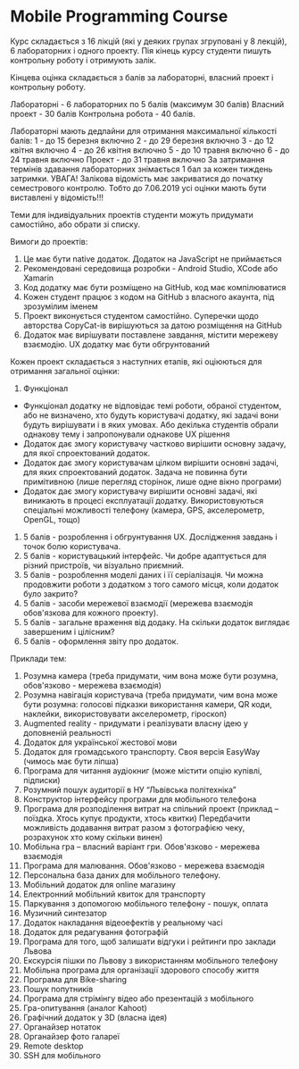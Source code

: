 # Mobile Programming Course

Курс складається з 16 лікцій (які у деяких групах згруповані у 8 лекцій), 6 лабораторних і одного проекту.
Пія кінець курсу студенти пишуть контрольну роботу і отримують залік.

Кінцева оцінка складається з балів за лабораторні, власний проект і контрольну роботу.

Лабораторні - 6 лабораторних по 5 балів (максимум 30 балів)
Власний проект - 30 балів
Контрольна робота - 40 балів.

Лабораторні мають дедлайни для отримання максимальної кількості балів:
1 - до 15 березня включно
2 - до 29 березня включно
3 - до 12 квітня включно
4 - до 26 квітня включно
5 - до 10 травня включно
6 - до 24 травня включно
Проект - до 31 травня включно
За затримання термінів здавання лабораторних знімається 1 бал за кожен тиждень затримки.
УВАГА! Залікова відомість має закриватися до початку семестрового контролю.
Тобто до 7.06.2019 усі оцінки мають бути виставлені у відомість!!!

Теми для індивідуальних проектів студенти можуть придумати самостійно, або обрати зі списку.

Вимоги до проектів:
1. Це має бути native додаток. Додаток на JavaScript не приймається
1. Рекомендовані середовища розробки - Android Studio, XCode або Xamarin
1. Код додатку має бути розміщено на GitHub, код має компілюватися
1. Кожен студент працює з кодом на GitHub з власного акаунта, під зрозумілим іменем
1. Проект виконується студентом самостійно. Суперечки щодо авторства CopyCat-ів вирішуються за датою розміщення на GitHub
1. Додаток має вирішувати поставлене завдання, містити мережеву взаємодію. UX додатку має бути обгрунтований

Кожен проект складається з наступних етапів, які оціюються для отримання загальної оцінки:
1. Функціонал
- Функціонал додатку не відповідає темі роботи, обраної студентом, або не визначено, хто будуть користувачі додатку, які задачі вони будуть вирі­шувати і в яких умовах. Або декілька студентів обрали однакову тему і запропонували однакове UX рішення
- Додаток дає змогу користувачу частково вирішити основну задачу, для якої спроектований додаток.
- Додаток  дає змогу користувачам цілком вирішити  основні задачі, для яких  спроектований додаток. Задача не повинна бути примітивною (лише перегляд сторінок, лише одне вікно програми)
- Додаток дає змогу кори­стувачу вирішити ос­новні задачі, які виникають в процесі експлуатації додатку. Використову­ються спеціальні можливості телефону (камера, GPS, акселерометр, OpenGL,  тощо)


1. 5 балів - розроблення і обгрунтування UX. Дослідження завдань і точок болю користувача.
1. 5 балів - користувацький інтерфейс. Чи добре адаптується для різний пристроїв, чи візуально приємний.
1. 5 балів - розроблення моделі даних і її серіалізація. Чи можна продовжити роботи з додатком з того самого місця, коли додаток було закрито?
1. 5 балів - засоби мережевої взаємодії (мережева взаємодія обов'язкова для кожного проекту).
1. 5 балів - загальне враження від додаку. На скільки додаток виглядає завершеним і цілісним?
1. 5 балів - оформлення звіту про додаток.

Приклади тем:
1. Розумна камера (треба придумати, чим вона може бути розумна, обов'язково - мережева взаємодія)
1. Розумна навігація користувача (треба придумати, чим вона може бути розумна: голосові підказки використання камери, QR коди, наклейки, використовувати акселерометр, гіроскоп)
1. Augmented reality - придумати і реалізувати власну ідею у доповненій реальності
1. Додаток для української жестової мови
1. Додаток для громадського транспорту. Своя версія EasyWay (чимось має бути ліпша)
1. Програма для читання аудіокниг (може містити опцію купівлі, підписки)
1. Розумний пошук аудиторії в НУ “Львівська політехніка”
1. Конструктор інтерфейсу програми для мобільного телефона
1. Програма для розподілення витрат на спільний проект (приклад – поїздка. Хтось купує продукти, хтось квитки) Передбачити можливість додавання витрат разом з фотографією чеку, розрахунок хто кому скільки винен)
1. Мобільна гра – власний варіант гри. Обов'язково - мережева взаємодія
1. Програма для малювання. Обов'язково - мережева взаємодія
1. Персональна база даних для мобільного телефону.
1. Мобільний додаток для online магазину
1. Електронний мобільний квиток для транспорту
1. Паркування з допомогою мобільного телефону - пошук, оплата
1. Музичний синтезатор
1. Додаток накладання відеоефектів у реальному часі
1. Додаток для редагування фотографій
1. Програма для того, щоб залишати відгуки і рейтинги про заклади Львова
1. Екскурсія пішки по Львову з використанням мобільного телефону
1. Мобільна програма для організації здорового способу життя
1. Програма для Bike-sharing
1. Пошук попутників
1. Програма для стрімінгу відео або презентацій з мобільного
1. Гра-опитування (аналог Kahoot)
1. Графічний додаток у 3D (власна ідея)
1. Органайзер нотаток
1. Органайзер фото галареї
1. Remote desktop
1. SSH для мобільного
